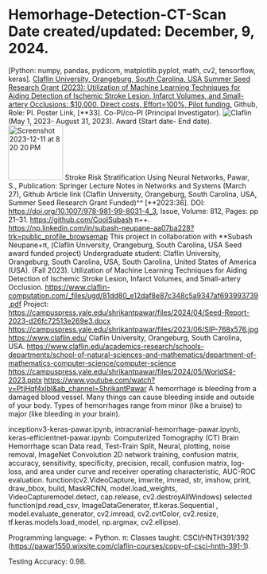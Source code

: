 # Hemorhage-Detection-CT-Scan Date created/updated: December, 9, 2024.
[Python: numpy, pandas, pydicom, matplotlib.pyplot, math, cv2, tensorflow, keras].
[Claflin University, Orangeburg, South Carolina, USA Summer Seed Research Grant (2023): Utilization of Machine Learning Techniques for Aiding Detection of Ischemic Stroke Lesion, Infarct Volumes, and Small-artery Occlusions: $10,000. Direct costs, Effort=100%, Pilot funding.](https://www.claflin-computation.com/_files/ugd/81dd80_e12daf8e87c348c5a9347af693993739.pdf) Github, Role: PI. Poster Link, [**33]. Co-PI/co-PI (Principal Investigator).
![Claflin](https://github.com/spawar2/Hemorhage-Detection-CT-Scan/assets/25118302/0ff4e22f-b443-46a9-abde-421a1f92fc40)
(May 1, 2023- August 31, 2023).
Award (Start date- End date).
<img width="110" alt="Screenshot 2023-12-11 at 8 20 20 PM" src="https://github.com/spawar2/Hemorhage-Detection-CT-Scan/assets/25118302/f59eeb84-3d5c-458c-b772-4cccb87b9cda">
Stroke Risk Stratification Using Neural Networks, Pawar, S., Publication: Springer Lecture Notes in Networks and Systems (March 27), Github Article link (Claflin University, Orangeburg, South Carolina, USA, Summer Seed Research Grant Funded)^^ [**2023:36]. DOI: https://doi.org/10.1007/978-981-99-8031-4_3, Issue, Volume: 812, Pages: pp 21–31.
https://github.com/CoolSubash π​++.
https://np.linkedin.com/in/subash-neupane-aa07ba228?trk=public_profile_browsemap
This project in collaboration with **Subash Neupane+π, (Claflin University, Orangeburg, South Carolina, USA Seed award funded project) Undergraduate student: Claflin University, Orangeburg, South Carolina, USA, South Carolina, United States of America (USA). (Fall 2023). Utilization of Machine Learning Techniques for Aiding Detection of Ischemic Stroke Lesion, Infarct Volumes, and Small-artery Occlusion.
https://www.claflin-computation.com/_files/ugd/81dd80_e12daf8e87c348c5a9347af693993739.pdf
Project: https://campuspress.yale.edu/shrikantpawar/files/2024/04/Seed-Report-2023-d26fc72513e269e3.docx
https://campuspress.yale.edu/shrikantpawar/files/2023/06/SIP-768x576.jpg
https://www.claflin.edu/ Claflin University, Orangeburg, South Carolina, USA. https://www.claflin.edu/academics-research/schools-departments/school-of-natural-sciences-and-mathematics/department-of-mathematics-computer-science/computer-science
https://campuspress.yale.edu/shrikantpawar/files/2024/05/WorldS4-2023.pptx
https://www.youtube.com/watch?v=PtjHqf4xlbI&ab_channel=ShrikantPawar
A hemorrhage is bleeding from a damaged blood vessel. Many things can cause bleeding inside and outside of your body. Types of hemorrhages range from minor (like a bruise) to major (like bleeding in your brain).

inceptionv3-keras-pawar.ipynb, intracranial-hemorrhage-pawar.ipynb, keras-efficientnet-pawar.ipynb: Computerized Tomography (CT) Brain Hemorrhage scan Data read, Test-Train Split, Neural, plotting, noise removal, ImageNet Convolution 2D network training, confusion matrix, accuracy, sensitivity, specificity, precision, recall, confusion matrix, log-loss, and area under curve and receiver operating characteristic, AUC-ROC evaluation.
function(cv2.VideoCapture, imwrite, imread, str, imshow, print, draw_bbox, build, MaskRCNN, model.load_weights, VideoCapturemodel.detect, cap.release, cv2.destroyAllWindows)
selected function(pd.read_csv, ImageDataGenerator, tf.keras.Sequential
, model.evaluate_generator, cv2.imread, cv2.cvtColor, cv2.resize, tf.keras.models.load_model, np.argmax, cv2.ellipse).

Programming language: + Python.
π: Classes taught: CSCI/HNTH391/392 (https://pawar1550.wixsite.com/claflin-courses/copy-of-csci-hnth-391-1).

Testing Accuracy: 0.98.
